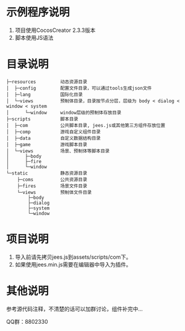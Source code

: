 # 示例程序说明
1. 项目使用CocosCreator 2.3.3版本
2. 脚本使用JS语法

# 目录说明
```
├─resources			动态资源目录
│  ├─config			配置文件目录，可以通过tools生成json文件
│  ├─lang			国际化目录
│  └─views			预制体目录，目录按节点分层，层级为 body < dialog < window < system
│      └─window		window层级的预制体存放目录
├─scripts			脚本目录
│  ├─com			公共脚本目录, jees.js或其他第三方组件存放位置
│  ├─comp			游戏自定义组件目录
│  ├─data			自定义数据结构目录
│  ├─game			游戏脚本目录
│  └─views			场景、预制体等脚本目录	
│      ├─body
│      ├─fire
│      └─window
└─static			静态资源目录
    ├─coms			公共资源目录
    ├─fires			场景文件目录
    └─views			预制体文件目录
        ├─body
        ├─dialog
        ├─system
        └─window
```

# 项目说明
1. 导入前请先拷贝jees.js到assets/scripts/com下。
2. 如果使用jees.min.js需要在编辑器中导入为插件。

# 其他说明
参考源代码注释，不清楚的话可以加群讨论，组件补完中...

QQ群：8802330
